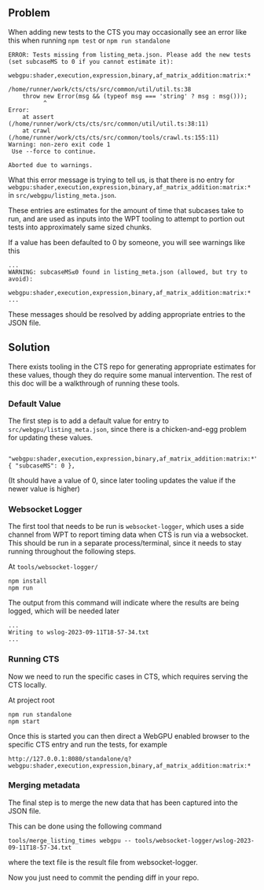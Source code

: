 ## Problem

When adding new tests to the CTS you may occasionally see an error like this
when running `npm test` or `npm run standalone`

```
ERROR: Tests missing from listing_meta.json. Please add the new tests (set subcaseMS to 0 if you cannot estimate it):
  webgpu:shader,execution,expression,binary,af_matrix_addition:matrix:*

/home/runner/work/cts/cts/src/common/util/util.ts:38
    throw new Error(msg && (typeof msg === 'string' ? msg : msg()));
          ^
Error: 
    at assert (/home/runner/work/cts/cts/src/common/util/util.ts:38:11)
    at crawl (/home/runner/work/cts/cts/src/common/tools/crawl.ts:155:11)
Warning: non-zero exit code 1
 Use --force to continue.

Aborted due to warnings.
```

What this error message is trying to tell us, is that there is no entry for
`webgpu:shader,execution,expression,binary,af_matrix_addition:matrix:*` in
`src/webgpu/listing_meta.json`.

These entries are estimates for the amount of time that subcases take to run,
and are used as inputs into the WPT tooling to attempt to portion out tests into
approximately same sized chunks.

If a value has been defaulted to 0 by someone, you will see warnings like this
```
...
WARNING: subcaseMS≤0 found in listing_meta.json (allowed, but try to avoid):
  webgpu:shader,execution,expression,binary,af_matrix_addition:matrix:*
...
```

These messages should be resolved by adding appropriate entries to the JSON
file.

## Solution

There exists tooling in the CTS repo for generating appropriate estimates for
these values, though they do require some manual intervention. The rest of this
doc will be a walkthrough of running these tools.

### Default Value

The first step is to add a default value for entry to 
`src/webgpu/listing_meta.json`, since there is a chicken-and-egg problem for 
updating these values.

```
  "webgpu:shader,execution,expression,binary,af_matrix_addition:matrix:*": { "subcaseMS": 0 },
```

(It should have a value of 0, since later tooling updates the value if the newer
value is higher)

### Websocket Logger

The first tool that needs to be run is `websocket-logger`, which uses a side
channel from WPT to report timing data when CTS is run via a websocket. This
should be run in a separate process/terminal, since it needs to stay running
throughout the following steps.

At `tools/websocket-logger/`
```
npm install
npm run
```

The output from this command will indicate where the results are being logged,
which will be needed later
```
...
Writing to wslog-2023-09-11T18-57-34.txt
...
```

### Running CTS

Now we need to run the specific cases in CTS, which requires serving the CTS 
locally.

At project root
```
npm run standalone
npm start
```

Once this is started you can then direct a WebGPU enabled browser to the
specific CTS entry and run the tests, for example
```
http://127.0.0.1:8080/standalone/q?webgpu:shader,execution,expression,binary,af_matrix_addition:matrix:*
```

### Merging metadata

The final step is to merge the new data that has been captured into the JSON
file.

This can be done using the following command
```
tools/merge_listing_times webgpu -- tools/websocket-logger/wslog-2023-09-11T18-57-34.txt
```

where the text file is the result file from websocket-logger.

Now you just need to commit the pending diff in your repo.
